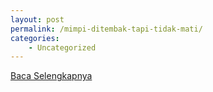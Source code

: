 ```yaml
---
layout: post
permalink: /mimpi-ditembak-tapi-tidak-mati/
categories:
    - Uncategorized
---
```


[Baca Selengkapnya](/10)